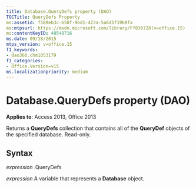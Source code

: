 ```yaml
---
title: Database.QueryDefs property (DAO)
TOCTitle: QueryDefs Property
ms:assetid: f589eb3c-658f-9bd1-423a-5a641f19b9fa
ms:mtpsurl: https://msdn.microsoft.com/library/Ff836728(v=office.15)
ms:contentKeyID: 48548716
ms.date: 09/18/2015
mtps_version: v=office.15
f1_keywords:
- dao360.chm1053179
f1_categories:
- Office.Version=v15
ms.localizationpriority: medium
---
```


# Database.QueryDefs property (DAO)


**Applies to**: Access 2013, Office 2013

Returns a **QueryDefs** collection that contains all of the **QueryDef** objects of the specified database. Read-only.

## Syntax

*expression* .QueryDefs

*expression* A variable that represents a **Database** object.

